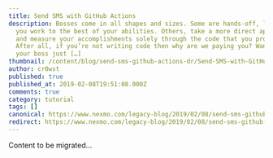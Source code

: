 ```yaml
---
title: Send SMS with GitHub Actions
description: Bosses come in all shapes and sizes. Some are hands-off, letting
  you work to the best of your abilities. Others, take a more direct approach
  and measure your accomplishments solely through the code that you produce.
  After all, if you’re not writing code then why are we paying you? Want to show
  your boss just […]
thumbnail: /content/blog/send-sms-github-actions-dr/Send-SMS-with-GitHub-Actions.png
author: cr0wst
published: true
published_at: 2019-02-08T19:51:08.000Z
comments: true
category: tutorial
tags: []
canonical: https://www.nexmo.com/legacy-blog/2019/02/08/send-sms-github-actions-dr
redirect: https://www.nexmo.com/legacy-blog/2019/02/08/send-sms-github-actions-dr
---
```


Content to be migrated...
